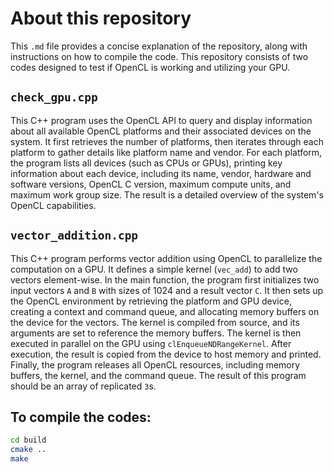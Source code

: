 # About this repository

This `.md` file provides a concise explanation of the repository, along with instructions on how to compile the code. This repository consists of two codes designed to test if OpenCL is working and utilizing your GPU.

## `check_gpu.cpp`
This C++ program uses the OpenCL API to query and display information about all available OpenCL platforms and their associated devices on the system. It first retrieves the number of platforms, then iterates through each platform to gather details like platform name and vendor. For each platform, the program lists all devices (such as CPUs or GPUs), printing key information about each device, including its name, vendor, hardware and software versions, OpenCL C version, maximum compute units, and maximum work group size. The result is a detailed overview of the system's OpenCL capabilities.

## `vector_addition.cpp`
This C++ program performs vector addition using OpenCL to parallelize the computation on a GPU. It defines a simple kernel (`vec_add`) to add two vectors element-wise. In the main function, the program first initializes two input vectors `A` and `B` with sizes of 1024 and a result vector `C`. It then sets up the OpenCL environment by retrieving the platform and GPU device, creating a context and command queue, and allocating memory buffers on the device for the vectors. The kernel is compiled from source, and its arguments are set to reference the memory buffers. The kernel is then executed in parallel on the GPU using `clEnqueueNDRangeKernel`. After execution, the result is copied from the device to host memory and printed. Finally, the program releases all OpenCL resources, including memory buffers, the kernel, and the command queue. The result of this program should be an array of replicated `3`s.

## To compile the codes:
```bash
cd build
cmake ..
make
```


